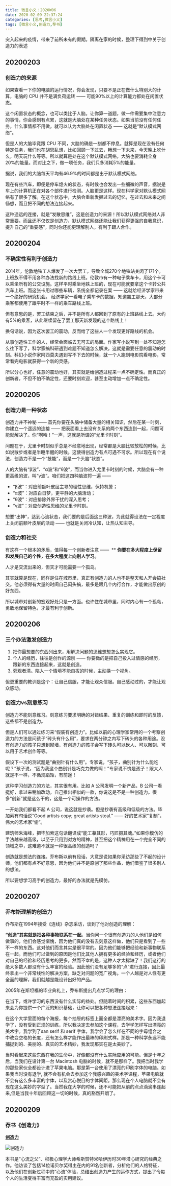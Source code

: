 ```yaml
---
title: 微言小义：2020W06
date: 2020-02-09 22:37:24
categories: [思考,微言小义]
tags: [微言小义,创造力,荐书]
---
```


突入起来的疫情，带来了前所未有的假期。隔离在家的时候，整理下得到中关于创造力的表述

<!--more -->

## 20200203

### 创造力的来源

如果查看一下你的电脑的运行情况，你会发现，只要不是正在做什么特别大的计算，电脑的 CPU 并不是满负荷运转 —— 可能90%以上的计算能力都处在闲置状态。

这个闲置状态的概念，也可以类比于人脑。让你算一道题，做一件需要集中注意力的事情，你会感到有点累，这就是大脑处在某种任务状态。如果当前没有任何任务，什么事情都不用做，就可以认为大脑处在闲置状态 —— 这就是“默认模式网络”。

但是人的大脑毕竟跟 CPU 不同，大脑的确是一刻都不停息。就算是现在没有任何特定任务，我们也在胡思乱想，比如回顾一下过去，畅想一下未来，今天晚上吃什么，明天玩什么等等。所以就算是处在这个默认模式网络，大脑也要消耗全身20%的能量。而对比之下，做一项任务，我们只多消耗5%的能量。

据说，我们的大脑每天平均有46.9%的时间都是出于默认模式网络。

现在有些汽车，即便是停车熄火的状态，有时候也会发出一些细微的声音，据说是车上的计算机正在对各个部件进行检测。人脑更是这样。现在科学家对默认模式网络有了很多了解。在这个状态中，大脑会重新发掘过去的记忆，在过去和未来之间畅想，而且把不同的想法连接起来。

这种遥远的连接，就是“发散思维”，这是创造力的来源！所以默认模式网络对人非常重要。而且还不仅仅是创造力，默认模式网络还能让我们获得更强的自我意识，提升自己的“重要感”，同时你还能更理解别人，有利于跟人合作。

## 20200204

### 不确定性有利于创造力

2014年，伦敦地铁工人爆发了一次大罢工，导致全城270个地铁站关闭了171个，上班族不得不用各种办法找新的路线上班。伦敦市有一种电子乘车卡，用这个卡可以乘坐所有的公交设施。这样平时乘坐地铁上班的，现在可能就要拿这个卡转公共汽车上班。而这张卡用过哪些车辆，系统全都记录在案 —— 这就给经济学家带来一个绝好的研究机会。
经济学家一看电子乘车卡的数据，知道罢工那天，大部分乘客都使用了跟平时不一样的乘车路线上班。

但有意思的是，罢工结束之后，并不是所有人都回到了原有的上班路线上去。大约有5%的乘客，从此继续留在了罢工那天新发现的这个路线上！

换句话说，因为这次罢工的震动，反而给了这些人一个发现更好路线的机会。

从事创造性工作的人，经常会面临去无可去的局面。作家写小说写到一处不知道怎么往下写了，科学家搞科研遇到难题不知道怎么解决，这就是需要任意的震动的时刻。科幻小说作家阿西莫夫遇到写不下去的时候，就一个人跑到电影院看电影，常常看完电影就获得一个新的灵感。

所以分心也好，任意的震动也好，其实就是给创造过程来一点不确定性。而真正的创新者，不但不怕不确定性，还要时刻欢迎，甚至主动增加一点不确定性。

## 20200205

### 创造力是一种状态

创造力并不神秘 —— 首先你要在头脑中储备大量的相关知识，然后在某一时刻，你建立一个遥远的连接 —— 把表面看上去没有关系的两个东西连到一起，问题可能就解决了。你“啊哈！”一声，这就是所谓的“尤里卡时刻”。

问题在于，尤里卡时刻似乎总是不经意地出现，经常都是大脑比较放松的时候，比如说散步或者是半睡半醒的时候。这使得创造力有点可遇不可求。所以现在有个说法，创造力不是一个“技能”，而是一个头脑“状态”。 

人的大脑有“β波”、“α波”和“θ波”，而当你进入尤里卡时刻的时候，大脑会有一种更高级的波，叫“γ波”。咱们把这四种脑波捋一遍 ——

* “β波”：对应前额叶皮层主导的理性思维，保持机警；
* “α波”：对应白日梦，更平静的大脑活动；
* “θ波”：对应排除外界干扰的深入思考；
* “γ波”：对应创造性思维的尤里卡时刻。

想要“出神”，达到心流状态，我们要的是后面这三种波，为此就得设法在一定程度上关闭前额叶皮层的活动 —— 也就是关闭冷认知，让热认知主导。

### 创造力和社交

有这样一个根本的矛盾，值得每一个创新者注意 —— 
**
**你要在多大程度上保留和发展自己的个性，在多大程度上向别人学习。**

人才是交流出来的，但天才可能需要一个孤岛。

其实就算是现在，同样是住在城市里，真正有创造力的人也不是整天和人开会搞社交。他必须得有大量的时间自己闷头搞，最多是跟几个内行合作，才能做出原创的好东西。

所以城市对创新的宏观好处只是一方面。也许住在城市里，同时内心有一个孤岛，勇敢地保留特色，才最有利于创新。

## 20200206

### 三个办法激发创造力

1. 把你最想要的东西列出来，用解决问题的思维想想怎么实现它。
2. 个人的经历，往往是创作的源泉 —— 你要做的是把自己投入过情感的经历，跟新的东西连接起来，这就是创造。
3. 旁观者清。陷入一个情境不能自拔的时候，主动换一个视角。

但更重要的教训是这个：让自己信服，才能让观众信服。自己感动过的，才能让观众感动。

### 创造力vs刻意练习

创造力不能刻意练习。刻意练习要求明确的对错结果、重复的训练和即时的反馈，这些都不是创造力。

但是人们可以通过练习来“假装有创造力”。比如以前的心理学家常用的一个考察创造力的方法是问孩子“砖头有什么用”，要求在两分钟之内写下砖头的各种用途。没有创造力的孩子只想到砌墙，有创造力的孩子会写下砖头可以砍人、可以雕刻、可以用于艺术创作等等。

假设下一次的测试题是“曲别针有什么用”。专家说，“孩子，曲别针为什么能吃呢？”孩子说，“因为我这个曲别针是巧克力做的啊！”专家说不愧是孩子！跟大人就是不一样，不循规蹈矩，有前途！

这种学习创造力的方法，其实很有用。比如 A 公司发明一个新产品，B 公司一看挺好，拿过来稍加改动，自己推出相似的一款，你说这是不是一种创造力。很多“创新”就是这么干的，这是一个可操作的方法。

一开始我们都看不起 A 公司，说这就是抄袭。但是抄袭有高级和低级的方法。毕加索有句话说“Good artists copy; great artists steal.” —— 好的艺术家“复制”，伟大的艺术家“偷”。

建筑师朱海峰，把毕加索这句话翻译成“能工摹其形，巧匠摄其魂。”如果你模仿的手法越来越高级，以至于只用到对方的精神，甚至把这个精神用在一个完全不同的领域之中，这难道不就是一种很高级的创造吗？

创造就是想法的连接。乔布斯以前有段话，大意是说如果你采访那些了不起的设计师，他们都有点不好意思，因为他们并不是原创了那些作品，他们借鉴了很多别人的想法。

所以要想学习高手的创造力，最好的办法就是先模仿。

## 20200207

### 乔布斯理解的创造力

乔布斯在1994年接受《连线》杂志采访，谈到了他对创造的理解：

**“创造”其实就是把各种事物联系在一起**。当你问一个很有创造力的人他们是如何做事的，他们会感觉惭愧，因为他们真的没有去刻意这样做，他们只是看到了一些不一样的东西。这对他们而言其实是很平常的。因为他们能够把经验和新事物联系在一起。而他们可以做到的原因是他们比其他人拥有更多的经验和经历，或者他们对自己的经验和经历思考的更多。然而不幸的是，这种人才太稀缺了！我们这行的绝大多数人都没有什么丰富的经验。因此他们没有足够多的“点”进行连接，因此最终拿出一个非常线性的解决方案，缺乏对问题的宽广视角。一个人越是对人性有更全面的理解，我们就越是能设计出好的产品。

2005年在斯坦福的毕业典礼上，乔布斯提出几点学习的理由：

在当下，或许学习的东西没有什么实际的益处。但随着时间的积累，这些东西加起来会为你提供一个广泛的知识基础，让你可以把各种想法连接起来：

在这个大学里面的每个海报，每个抽屉的标签上面全都是漂亮的美术字。因为我退学了，没有受到正规的训练，所以我决定去参加这个课程，去学学怎样写出漂亮的美术字。我学到了san serif 和 serif 字体，我学会了怎么样在不同的字母组合之中改变空格的长度，还有怎么样才能作出最棒的印刷式样。那是一种科学永远不能捕捉到的、美丽的、真实的艺术精妙，我发现那实在是太美妙了。

当时看起来这些东西在我的生命中，好像都没有什么实际应用的可能。但是十年之后，当我们在设计第一台 Macintosh 电脑的时候，就不是那样了。我把当时我学的那些家伙全都设计进了苹果电脑。那是第一台使用了漂亮的印刷字体的电脑。如果我当时没有退学, 就不会有机会去参加这个我感兴趣的美术字课程，苹果电脑就不会有这么多丰富的字体，以及赏心悦目的字体间距。那么现在个人电脑就不会有现在这么美妙的字型了。当然我在大学的时候，还不可能把从前的点点滴滴串连起来,但是当我十年后回顾这一切的时候，真的豁然开朗了。

## 20200209

### 荐书《创造力》

**[创造力](https://book.douban.com/subject/26285299/)**

![创造力](https://img9.doubanio.com/view/subject/l/public/s29651326.jpg)

本书是“心流之父”、积极心理学大师希斯赞特米哈伊历时30年潜心研究的经典之作。他访谈了包括14位诺贝尔奖得主在内的91名创新者，分析他们的人格特征，以及他们在创新过程中的“心流”体验，总结出创造力产生的运作方式，提出了令每个人的生活变得丰富而充盈的实用建议。
